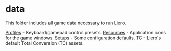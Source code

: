 # data

This folder includes all game data necessary to run Liero.

[Profiles](Profiles/) - Keyboard/gamepad control presets.
[Resources](Resources/) - Application icons for the game windows.
[Setups](Setups/) - Some configuration defaults.
[TC](TC/) - Liero's default Total Conversion (TC) assets.

